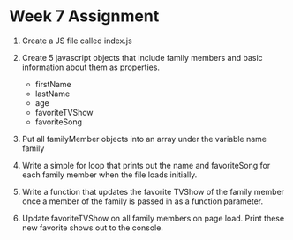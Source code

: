 # Week 7 Assignment
1. Create a JS file called index.js

2. Create 5 javascript objects that include family members and basic information about them as properties.
    - firstName
    - lastName
    - age
    - favoriteTVShow
    - favoriteSong

3. Put all familyMember objects into an array under the variable name family

4. Write a simple for loop that prints out the name and favoriteSong for each family member when the file loads initially.

5. Write a function that updates the favorite TVShow of the family member once a member of the family is passed in as a function parameter.

6. Update favoriteTVShow on all family members on page load. Print these new favorite shows out to the console.